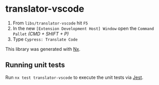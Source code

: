 # translator-vscode

1. From `libs/translator-vscode` hit `F5`
2. In the new `[Extension Development Host] Window` open the `Command Pallet` _(CMD + SHIFT + P)_
3. Type `Cypress: Translate Code`

This library was generated with [Nx](https://nx.dev).

## Running unit tests

Run `nx test translator-vscode` to execute the unit tests via [Jest](https://jestjs.io).
